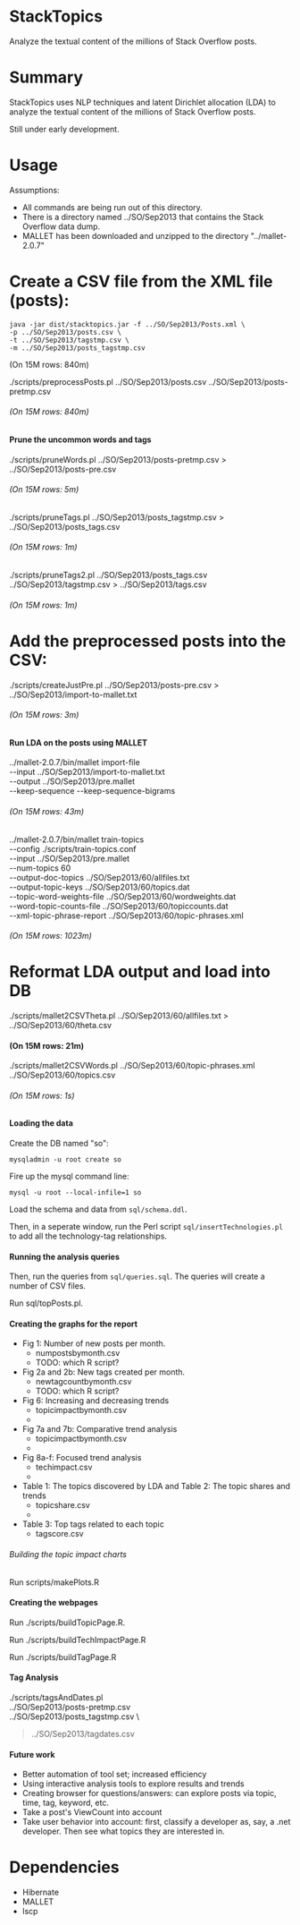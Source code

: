 

StackTopics
=======================

Analyze the textual content of the millions of Stack Overflow posts.


Summary
=======

StackTopics uses NLP techniques and latent Dirichlet allocation (LDA) to analyze
the textual content of the millions of Stack Overflow posts.

Still under early development.


Usage
=====

Assumptions:

- All commands are being run out of this directory.
- There is a directory named ../SO/Sep2013 that contains the Stack Overflow
  data dump.
- MALLET has been downloaded and unzipped to the directory "../mallet-2.0.7"


# Create a CSV file from the XML file (posts):

```
java -jar dist/stacktopics.jar -f ../SO/Sep2013/Posts.xml \
-p ../SO/Sep2013/posts.csv \
-t ../SO/Sep2013/tagstmp.csv \
-m ../SO/Sep2013/posts_tagstmp.csv 
```
(On 15M rows: 840m)



./scripts/preprocessPosts.pl ../SO/Sep2013/posts.csv ../SO/Sep2013/posts-pretmp.csv
###### (On 15M rows: 840m)


#### Prune the uncommon words and tags

./scripts/pruneWords.pl ../SO/Sep2013/posts-pretmp.csv > ../SO/Sep2013/posts-pre.csv
###### (On 15M rows: 5m)

./scripts/pruneTags.pl ../SO/Sep2013/posts_tagstmp.csv > ../SO/Sep2013/posts_tags.csv
###### (On 15M rows: 1m)

./scripts/pruneTags2.pl ../SO/Sep2013/posts_tags.csv ../SO/Sep2013/tagstmp.csv > ../SO/Sep2013/tags.csv
###### (On 15M rows: 1m)

# Add the preprocessed posts into the CSV:

./scripts/createJustPre.pl ../SO/Sep2013/posts-pre.csv > ../SO/Sep2013/import-to-mallet.txt
###### (On 15M rows: 3m)


#### Run LDA on the posts using MALLET

../mallet-2.0.7/bin/mallet import-file \
--input ../SO/Sep2013/import-to-mallet.txt \
--output ../SO/Sep2013/pre.mallet \
--keep-sequence --keep-sequence-bigrams 
###### (On 15M rows: 43m)


../mallet-2.0.7/bin/mallet train-topics \
--config ./scripts/train-topics.conf \
--input ../SO/Sep2013/pre.mallet \
--num-topics 60 \
--output-doc-topics ../SO/Sep2013/60/allfiles.txt \
--output-topic-keys ../SO/Sep2013/60/topics.dat \
--topic-word-weights-file ../SO/Sep2013/60/wordweights.dat \
--word-topic-counts-file ../SO/Sep2013/60/topiccounts.dat \
--xml-topic-phrase-report ../SO/Sep2013/60/topic-phrases.xml
###### (On 15M rows: 1023m)

# Reformat LDA output and load into DB

./scripts/mallet2CSVTheta.pl ../SO/Sep2013/60/allfiles.txt > ../SO/Sep2013/60/theta.csv
#### (On 15M rows: 21m)

./scripts/mallet2CSVWords.pl ../SO/Sep2013/60/topic-phrases.xml ../SO/Sep2013/60/topics.csv
###### (On 15M rows: 1s)


#### Loading the data

Create the DB named "so":

```
mysqladmin -u root create so
```

Fire up the mysql command line:

```
mysql -u root --local-infile=1 so
``` 

Load the schema and data from `sql/schema.ddl`.

Then, in a seperate window, run the Perl script `sql/insertTechnologies.pl` to add all the technology-tag
relationships.

#### Running the analysis queries

Then, run the queries from `sql/queries.sql`. The queries will create a number
of CSV files.


Run sql/topPosts.pl.


#### Creating the graphs for the report

- Fig 1: Number of new posts per month.
   - numpostsbymonth.csv
   - TODO: which R script?
- Fig 2a and 2b: New tags created per month.
   - newtagcountbymonth.csv 
   - TODO: which R script?
- Fig 6: Increasing and decreasing trends
   - topicimpactbymonth.csv 
   -
- Fig 7a and 7b: Comparative trend analysis
   - topicimpactbymonth.csv 
   - 
- Fig 8a-f: Focused trend analysis
   - techimpact.csv
   - 
- Table 1: The topics discovered by LDA and Table 2: The topic shares and trends
   - topicshare.csv
   - 
- Table 3: Top tags related to each topic
   - tagscore.csv 


###### Building the topic impact charts
Run scripts/makePlots.R



#### Creating the webpages

Run ./scripts/buildTopicPage.R. 

Run ./scripts/buildTechImpactPage.R 

Run  ./scripts/buildTagPage.R 

#### Tag Analysis
./scripts/tagsAndDates.pl \
../SO/Sep2013/posts-pretmp.csv \
../SO/Sep2013/posts_tagstmp.csv \
> ../SO/Sep2013/tagdates.csv



#### Future work

- Better automation of tool set; increased efficiency
- Using interactive analysis tools to explore results and trends
- Creating browser for questions/answers: can explore posts via topic, time,
  tag, keyword, etc.
- Take a post's ViewCount into account
- Take user behavior into account: first, classify a developer as, say, a .net
  developer. Then see what topics they are interested in.







Dependencies
============

- Hibernate
- MALLET
- lscp

